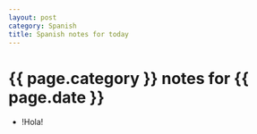 ```yaml
---
layout: post
category: Spanish
title: Spanish notes for today
---
```


# {{ page.category }} notes for {{ page.date }}

- !Hola!
